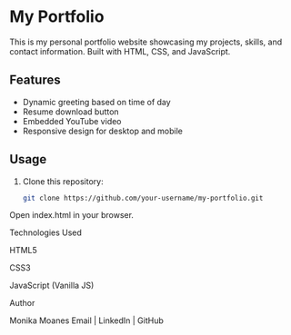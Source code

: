 # My Portfolio

This is my personal portfolio website showcasing my projects, skills, and contact information. Built with HTML, CSS, and JavaScript.

## Features
- Dynamic greeting based on time of day
- Resume download button
- Embedded YouTube video
- Responsive design for desktop and mobile

## Usage
1. Clone this repository:
   ```bash
   git clone https://github.com/your-username/my-portfolio.git
Open index.html in your browser.

Technologies Used

HTML5

CSS3

JavaScript (Vanilla JS)

Author

Monika Moanes
Email
 | LinkedIn
 | GitHub
